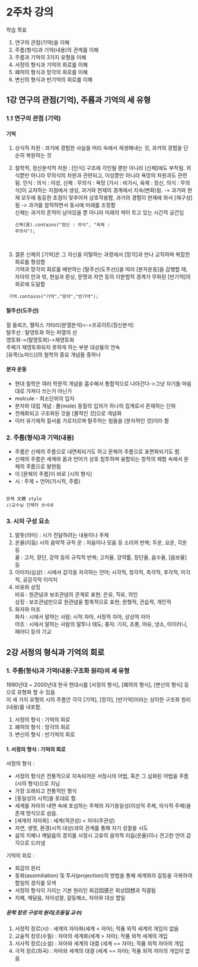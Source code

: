 
# 2주차 강의
학습 목표
1. 연구의 관점(기억)을 이해
2. 주름(형식)과 기억(내용)의 관계를 이해
3. 주름과 기억의 3가지 유형을 이해
4. 서정의 형식과 기억의 회로를 이해
5. 폐허의 형식과 망각의 회로를 이해
6. 변신의 형식과 반기억의 회로를 이해

## 1강 연구의 관점(기억), 주름과 기억의 세 유형

### 1.1 연구의 관점 (기억)

#### 기억
1. 상식적 차원 : 과거에 경험한 사실을 머리 속에서 재생해내는 것, 과거의 경험을 단순히 복원하는 것

2. 철학적, 정신분석척 차원 : [인식] 구조에 각인될 뿐만 아니라 [신체]에도 부착됨. 의식뿐만 아니라 무의식의 차원과 관련되고, 이성뿐만 아니라 욕망의 차원과도 관련됨.
인식 : 의식 : 이성, 신체 : 무의식 : 욕망
[가시 : 비가시, 육체 : 정신, 의식 : 무의식]이 교차하는 지점에서 생성, 과거와 현재의 경계에서 지속(변화)됨. -> 과거와 현재 모두에 동등한 초점이 맞추어져 상호작용함, 과거의 경험이 현재에 와서 [재구성]됨 -> 과거를 참작하면서 동시에 미래를 조정함<br>
신체는 과거의 흔적이 남아있을 뿐 아니라 미래의 싹이 트고 있는 시간적 공간임<br>
<code><pre>신체(몸).contains("정신 : 의식", "육체 : 무의식");</pre></code><br>

3. 결론
신체의 [기억]은 그 자신을 이탈하는 과정에서 [망각]과 만나 교직하며 복잡한 회로를 형성함<br>
기억과 망각의 회로를 배반하는 [탈주선(도주선)]을 따라 [분자운동]을 감행할 때, 자아의 안과 밖, 현실과 환상, 문명과 자연 등의 이분법적 경계가 무화된 [반기억]의 회로에 도달함<br>
<pre><code> 기억.contains("기억","망각","반기억");</code></pre>

#### 탈주선(도주선)
질 들뢰즈, 펠릭스 가타리(분열분석)<->프로이트(정신분석)<br>
탈주선 : 탈영토화 하는 파열의 선<br>
영토화->(탈영토화)->재영토화<br>
주체가 재영토화되지 못하게 하는 부분 대상들의 연속<br>
[유목(노마드)]의 철학의 중요 개념들 중하나<br>

#### 분자 운동
* 현대 철학은 여러 학문적 개념을 흡수해서 통합적으로 나아간다->그냥 자기들 마음대로 가져다 쓰는거 아닌가<br>
* molcule - 최소단위의 입자<br>
* 분자와 대립 개념 : 몰(mole) 동질의 입자가 하나의 집계로서 존재하는 단위<br>
* 전체화되고 구조화된 것을 [몰적인 것]으로 개념화<br>
* 이러 유기체적 질서를 가로지르며 탈주하는 힘들을 [분자적인 것]이라 함<br>

### 2. 주름(형식)과 기억(내용)
* 주름은 신체의 주름으로 내면회되기도 하고 문체의 주름으로 표면화되기도 함.<br>
* 신체의 주름은 세계와 몸과 언어가 상호 침투하며 융합되는 창작의 체험 속에서 문체의 주름으로 발현됨<br>
* 이 [문체의 주름]이 바로 [시의 형식]<br>
* 시 : 주제 + 언어(가시적, 주름)<br>
<pre><code> 
문체 文體 style
//교수님 간체자 쓰시네 
</code></pre>

### 3. 시의 구성 요소
1. 말뜻(의미) : 시가 전달하려는 내용이나 주제
2. 운율(리듬) 시의 음악적 규칙
운 : 자음이나 모음 등 소리의 반복; 두운, 요운, 각운 등<br>
율 : 고저, 장단, 강약 등의 규칙적 반복; 고저율, 강약률, 장단율, 음수율, [음보율] 등<br>
3. 이미지(심상) : 시에서 감각을 자극하는 언어; 시각적, 청각적, 촉각적, 후각적, 미각적, 공감각적 이미지<br>
4. 비유와 상징<br>
비유 : 원관념과 보조관념의 관계로 표현; 은유, 직유, 의인<br>
상징 : 보조관념만으로 원관념을 함축적으로 표현; 원형적, 관습적, 개인적<br>
5. 화자와 어조<br>
화자 : 시에서 말하는 사람; 시적 자아, 서정적 자아, 상상적 자아<br>
어조 : 시에서 말하는 사람의 말투나 태도; 풍자: 기지, 조롱, 야유, 냉소, 아이러니, 패러디 등의 기교<br>

## 2강 서정의 형식과 기억의 회로

### 1. 주름(형식)과 기억(내용:구조화 원리)의 세 유형
1990년대 ~ 2000년대 한국 현대시를 [서정의 형식], [폐허의 형식], [변신의 형식] 등으로 유형화 할 수 있음<br>
이 세 가지 유형의 시의 주름안 각각 [기억], [망각], [반기억]이라는 상이한 구조화 원리(내용)를 내포함.<br>

1. 서정의 형식 : 기억의 회로
2. 폐허의 형식 : 망각의 회로
3. 변신의 형식 : 반기억의 회로

#### 1. 서정의 형식 : 기억의 회로
서정의 형식 : <br>
* 서정의 형식은 전통적으로 지속되어온 서정시의 어법, 혹은 그 심화된 어법을 주름(시의 형식)으로 지님<br>
* 가장 오래되고 전통적인 형식<br>
* [동일성의 시학]을 토대로 함.<br>
* 세계를 자아의 내면 속에 포섭하는 주체의 자기동일성(이성적 주체, 의식적 주체)을 존재 방식으로 삼음.<br>
* [세계의 자아화] : 세계(객관성) < 자아(주관성)<br>
* 자연, 생명, 환경(시적 대상)과의 관계를 통해 자기 성찰을 시도<br>
* 삶의 지혜나 깨달음의 경지를 서정시 고유의 음악적 리듬(운율)이나 견고한 언어 감각으로 드러냄<br>

기억의 회로 : <br>
* 회감의 원리
* 동화(assimiliation) 및 투사(projection)의 방법을 통해 세계와의 갈등을 극복하여 합일의 경지를 모색
* 서정의 형식이 가지는 기본 원리인 회감回感은 회상回想과 직결됨
* 지혜, 깨달음, 자아성찰, 갈등해소, 자아와 대상 합일

##### 문학 장르 구성의 원리(조동일 교수)
1. 서정적 장르(시) : 세계의 자아화(세계 < 자아); 작품 외적 세계의 개입이 없음
2. 교술적 장르(수필) : 자아의 세계화(세계 > 자아); 작품 외적 세계의 개입
3. 서사적 장르(소설) : 자아와 세계의 대결 (세계 == 자아); 작품 외적 자아의 개입
4. 극적 장르(희곡) : 자아와 세계의 대결 (세계 == 자아); 작품 외적 자아의 개입이 없음
